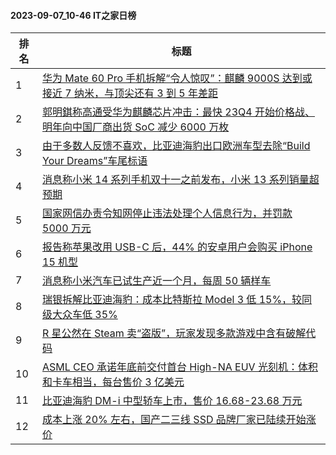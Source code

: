 #### 2023-09-07_10-46  IT之家日榜

| 排名 | 标题|
| --- | ---|
| 1 | [华为 Mate 60 Pro 手机拆解“令人惊叹”：麒麟 9000S 达到或接近 7 纳米，与顶尖还有 3 到 5 年差距](https://www.ithome.com/0/717/296.htm) |
| 2 | [郭明錤称高通受华为麒麟芯片冲击：最快 23Q4 开始价格战、明年向中国厂商出货 SoC 减少 6000 万枚](https://www.ithome.com/0/717/428.htm) |
| 3 | [由于多数人反馈不喜欢，比亚迪海豹出口欧洲车型去除“Build Your Dreams”车尾标语](https://www.ithome.com/0/717/255.htm) |
| 4 | [消息称小米 14 系列手机双十一之前发布，小米 13 系列销量超预期](https://www.ithome.com/0/717/294.htm) |
| 5 | [国家网信办责令知网停止违法处理个人信息行为，并罚款 5000 万元](https://www.ithome.com/0/717/337.htm) |
| 6 | [报告称苹果改用 USB-C 后，44% 的安卓用户会购买 iPhone 15 机型](https://www.ithome.com/0/717/227.htm) |
| 7 | [消息称小米汽车已试生产近一个月，每周 50 辆样车](https://www.ithome.com/0/717/326.htm) |
| 8 | [瑞银拆解比亚迪海豹：成本比特斯拉 Model 3 低 15%，较同级大众车低 35%](https://www.ithome.com/0/717/414.htm) |
| 9 | [R 星公然在 Steam 卖“盗版”，玩家发现多款游戏中含有破解代码](https://www.ithome.com/0/717/230.htm) |
| 10 | [ASML CEO 承诺年底前交付首台 High-NA EUV 光刻机：体积和卡车相当，每台售价 3 亿美元](https://www.ithome.com/0/717/297.htm) |
| 11 | [比亚迪海豹 DM-i 中型轿车上市，售价 16.68-23.68 万元](https://www.ithome.com/0/717/388.htm) |
| 12 | [成本上涨 20% 左右，国产二三线 SSD 品牌厂家已陆续开始涨价](https://www.ithome.com/0/717/273.htm) |
